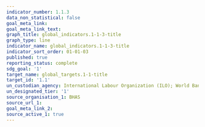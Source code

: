 ```yaml
---
indicator_number: 1.1.3
data_non_statistical: false
goal_meta_link: 
goal_meta_link_text: 
graph_title: global_indicators.1-1-3-title
graph_type: line
indicator_name: global_indicators.1-1-3-title
indicator_sort_order: 01-01-03
published: true
reporting_status: complete
sdg_goal: '1'
target_name: global_targets.1-1-title
target_id: '1.1'
un_custodian_agency: International Labour Organization (ILO); World Bank (WB)
un_designated_tier: '1'
source_organisation_1: BHAS 
source_url_1: 
goal_meta_link_2: 
source_active_1: true
---
```

